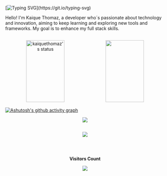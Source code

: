 <!--título-->
[![Typing SVG](https://readme-typing-svg.herokuapp.com/?color=0040c5&size=35&center=true&vCenter=true&width=1000&lines=Sejam+bem+vindos+ao+meu+Github;Me+chamo+Kaique+Thomaz+;E+eu+tenho+18+anos+🙃;)](https://git.io/typing-svg)

<!--Aresentação-->
<div>
Hello! I'm Kaique Thomaz, a developer who´s passionate about technology and innovation, 
aiming to keep learning and exploring new tools and frameworks. My goal is to enhance my 
full stack skills.

##

<div align="center">  
   <img width="49%" height="195px" src="https://github-readme-stats.vercel.app/api?username=kaiquethomaz&show_icons=true&count_private=true&hide_border=true&title_color=0040c5&icon_color=ffc000&text_color=ffc000&bg_color=0000" alt="kaiquethomaz's status" /> 
  <img width="49%" height="195px" src="https://github-readme-stats.vercel.app/api/top-langs/?username=kaiquethomaz&layout=compact&hide_border=true&title_color=ffc000&text_color=ffc000&bg_color=0000" />
</div>

[![Ashutosh's github activity graph](https://github-readme-activity-graph.vercel.app/graph?username=kaiquethomaz&bg_color=00000&color=0040c5&line=0040c5&point=0040c5&area=true&hide_border=true)](https://github.com/ashutosh00710/github-readme-activity-graph)

<p align="center">

<div align="center">
  
<a href="https://www.instagram.com/_kaiquethomaz_/" target="_blank"><img src="https://img.shields.io/badge/-Instagram-%23E4405F?style=for-the-badge&logo=instagram&logoColor=white" target="_blank"></a>

<div>

  ##

<p align="center">
  <img src="https://github-profile-trophy.vercel.app/?username=kaiquethomaz&theme=tokyonight&row=2&no-bg=true&column=3&margin-w=15&margin-h=15" />
</p>

<div>

  ##
 
<div align="center">
<br><p align="centre"><b>Visitors Count</b></p>  
<p align="center"><img align="center" src="https://profile-counter.glitch.me/kaiquethomaz/count.svg" /></p> 
<br></div>


